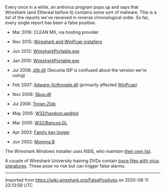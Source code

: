 Every once in a while, an antivirus program pops up and says that Wireshark (and Ethereal before it) contains some sort of malware. This is a list of the reports we've received in reverse chronological order. So far, every single report has been a false positive.

  - Mar 2016: CLEAN MX, via hosting provider

  - Nov 2015: [Wireshark and WinPcap installers](https://www.wireshark.org/lists/wireshark-users/201511/msg00000.html)

  - Jun 2012: [WiresharkPortable.exe](https://www.wireshark.org/lists/wireshark-users/201206/msg00057.html)

  - Jan 2010: [WiresharkPortable.exe](https://www.wireshark.org/lists/wireshark-dev/201001/msg00066.html)

  - Jul 2008: [zlib.dll](https://bugs.wireshark.org/bugzilla/show_bug.cgi?id=2686) (Secunia ISP is confused about the version we're using)

  - Feb 2007: [Adware-Softomate.dll](https://bugs.wireshark.org/bugzilla/show_bug.cgi?id=1368) (primarily affected [WinPcap](/WinPcap))

  - Nov 2006: [Sbus.dll](https://bugs.wireshark.org/bugzilla/show_bug.cgi?id=1232)

  - Jul 2006: [Trojan.Zlob](https://www.wireshark.org/news/20060704.html)

  - May 2005: [W32/haxdoor.ap@bd](https://www.wireshark.org/lists/ethereal-users/200505/msg00045.html)

  - Mar 2005: [W32/Bancos.GL](https://www.wireshark.org/lists/ethereal-users/200503/msg00096.html)

  - Apr 2003: [Family key logger](https://www.wireshark.org/lists/ethereal-users/200304/msg00127.html)

  - Jun 2002: [Momma B](https://www.wireshark.org/lists/ethereal-users/200206/msg00072.html)

The Wireshark Windows installer uses NSIS, who maintain [their own list](http://nsis.sourceforge.net/NSIS_False_Positives).

A couple of Wireshark University training DVDs contain [trace files with virus signatures](http://ask.wireshark.org/questions/147/w32spybotatew-on-disks-2-and-4-of-wsu). These pose no risk but can trigger false alarms.

---

Imported from https://wiki.wireshark.org/FalsePositives on 2020-08-11 23:13:58 UTC
